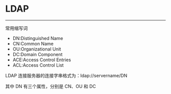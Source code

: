# LDAP

---

常用缩写词
- DN:Distinguished Name
- CN:Common Name
- OU:Organizational Unit
- DC:Domain Component
- ACE:Access Control Entries
- ACL:Access Control List

LDAP 连接服务器的连接字串格式为：ldap://servername/DN

其中 DN 有三个属性，分别是 CN、OU 和 DC
